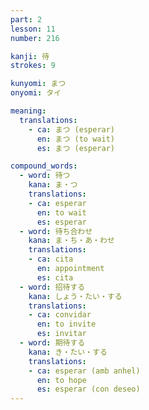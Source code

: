 ```yaml
---
part: 2
lesson: 11
number: 216

kanji: 待
strokes: 9

kunyomi: まつ
onyomi: タイ

meaning:
  translations:
    - ca: まつ (esperar)
      en: まつ (to wait)
      es: まつ (esperar)

compound_words:
  - word: 待つ
    kana: ま・つ
    translations:
    - ca: esperar
      en: to wait
      es: esperar
  - word: 待ち合わせ
    kana: ま・ち・あ・わせ
    translations:
    - ca: cita
      en: appointment
      es: cita
  - word: 招待する
    kana: しょう・たい・する
    translations:
    - ca: convidar
      en: to invite
      es: invitar
  - word: 期待する
    kana: き・たい・する
    translations:
    - ca: esperar (amb anhel)
      en: to hope
      es: esperar (con deseo)
---
```

